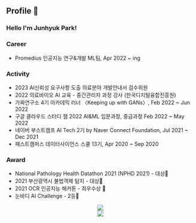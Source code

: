 ## Profile 👋

### Hello I'm Junhyuk Park!

### Career

  - Promedius 인공지능 연구&개발 ML팀, Apr 2022 ~ ing


### Activity
  - 2023 AI신뢰성 요구사항 도출 의료분야 개발안내서 검수위원
  - 2022 의료바이오 AI 교육 - 중간관리자 과정 강사 (한국디지털융합진흥원)
  - 가짜연구소 4기 아카데믹 러너 〈Keeping up with GANs〉, Feb 2022 ~ Jun 2022
  - 구글 클라우드 스터디 잼 2022 AI&ML 입문과정, 중급과정 Feb 2022 ~ May 2022 
  - 네이버 부스트캠프 AI Tech 2기 by Naver Connect Foundation, Jul 2021 ~ Dec 2021 
  - 패스트캠퍼스 데이터사이언스 스쿨 13기, Apr 2020 ~ Sep 2020 

### Award

- National Pathology Health Datathon 2021 (NPHD 2021) - 대상🥇
- 2021 부산광역시 불법객체 탐지 - 대상🥇 
- 2021 OCR 인공지능 해커톤 - 최우수상 🥈
- 눈바디 AI Challenge - 2등🥈

<!--
  -   - 가짜연구소 Data Science Fellowship 2nd, Feb 2022 ~ Jun 2022
  - National Pathology Health Datathon 2021 (NPHD 2021) - 대상🥇 [link](https://www.notion.so/a5f0321474574f61a552db47771be44c)
  - 2021 부산광역시 불법객체 탐지 - 대상🥇 [link](https://www.notion.so/2021-2-6b67bd958b2f4a7097c36f9edc982abd) 
  - 2021 OCR 인공지능 해커톤 - 최우수상 🥈 [link](https://www.notion.so/OCR-1c4a4d7d4f014e33b4afe5c4910da339)
  - 눈바디 AI Challenge - 2등🥈 [link](https://www.notion.so/Segmentation-AI-Challenge-cf0cbb40e483447ca993fb7dd4ed34f5)

### Project

  - 🛠[DanceFit : Pose Estimation을 이용한 댄스 자세 교정](https://github.com/Junhyuk93/final-project-level3-cv-08)
  - 🛠[재활용 품목 분류를 위한 Segmentation](https://github.com/Junhyuk93/what_is_team_name/tree/main/Semantic_Segmentation)
  - 🛠[재활용 품목 분류를 위한 Object Detection](https://github.com/Junhyuk93/what_is_team_name/tree/main/Object_Detection)
  - 🛠[Mask 착용 상태 분류](https://github.com/Junhyuk93/Mask_Classification)
  - 🛠[회귀분석을 이용한 일별 지하철 수요 예측](https://github.com/Junhyuk93/subway_regression)
  
### Paper
  
  - 📄[피싱 웹사이트 탐지를 위한 신경망과 진화연산 기반 URL 특징 최적화 알고리즘의 결합](https://drive.google.com/file/d/1jD4I6ZiFQyLlskAIkRrIe49fYhdkkqqg/view)
 -->

<!--
**Junhyuk93/Junhyuk93** is a ✨ _special_ ✨ repository because its `README.md` (this file) appears on your GitHub profile.

Here are some ideas to get you started:

- 🔭 I’m currently working on ...
- 🌱 I’m currently learning ...
- 👯 I’m looking to collaborate on ...
- 🤔 I’m looking for help with ...
- 💬 Ask me about ...
- 📫 How to reach me: ...
- 😄 Pronouns: ...
- ⚡ Fun fact: ...
-->

<!-- <a href="https://tabby-table-700.notion.site/Junhyuk-Park-05daf0fd1373467fb72116de833e0835" target="_blank"><img src="https://img.shields.io/badge/Portfolio-000000?style=flat-square&logo=Notion&logoColor=white"/></a><a href="https://junhyuk93.github.io" target="_blank"><img src="https://img.shields.io/badge/GitHub Blog-000000?style=flat-square&logo=GitHub&logoColor=#181717"/></a> -->

<div align=center>
<a href="https://solved.ac/profile/akznsk1" target="_blank"><img src="http://mazassumnida.wtf/api/mini/generate_badge?boj=hyhgoodgo7"/></a>
</div>



<div align=center>
<a href="https://hits.seeyoufarm.com"><img src="https://hits.seeyoufarm.com/api/count/incr/badge.svg?url=https%3A%2F%2Fgithub.com%2FJunhyuk93&count_bg=%2379C83D&title_bg=%23555555&icon=&icon_color=%23E7E7E7&title=hits&edge_flat=false"/></a>
</div>
